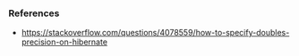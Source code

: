 

### References
- https://stackoverflow.com/questions/4078559/how-to-specify-doubles-precision-on-hibernate